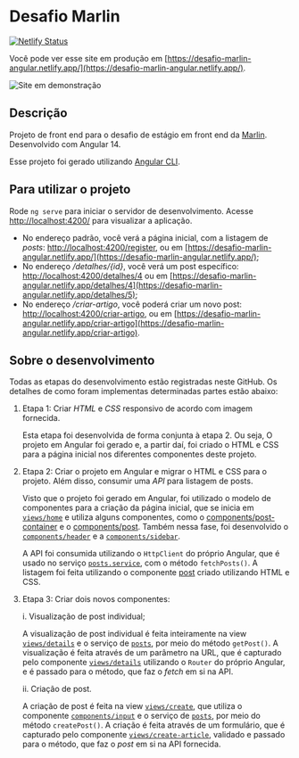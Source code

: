 # Desafio Marlin

[![Netlify Status](https://api.netlify.com/api/v1/badges/591ba8dc-27f7-440d-93f4-200e3e1dc5db/deploy-status)](https://app.netlify.com/sites/desafio-marlin-angular/deploys)

Você pode ver esse site em produção em [https://desafio-marlin-angular.netlify.app/](https://desafio-marlin-angular.netlify.app/).

![Site em demonstração](/src/assets/images/gif-demonstracao.gif)

## Descrição

Projeto de front end para o desafio de estágio em front end da [Marlin](https://www.marlin.com.br/). Desenvolvido com Angular 14.

Esse projeto foi gerado utilizando [Angular CLI](https://github.com/angular/angular-cli).

## Para utilizar o projeto

Rode `ng serve` para iniciar o servidor de desenvolvimento. Acesse [http://localhost:4200/](http://localhost:4200/) para visualizar a aplicação.

- No endereço padrão, você verá a página inicial, com a listagem de *posts*: [http://localhost:4200/register](http://localhost:4200/), ou em [https://desafio-marlin-angular.netlify.app/](https://desafio-marlin-angular.netlify.app/);
- No endereço */detalhes/{id}*, você verá um post específico: [http://localhost:4200/detalhes/4](http://localhost:4200/detalhes/5) ou em [https://desafio-marlin-angular.netlify.app/detalhes/4](https://desafio-marlin-angular.netlify.app/detalhes/5);
- No endereço */criar-artigo*, você poderá criar um novo post: [http://localhost:4200/criar-artigo](http://localhost:4200/criar-artigo), ou em [https://desafio-marlin-angular.netlify.app/criar-artigo](https://desafio-marlin-angular.netlify.app/criar-artigo).

## Sobre o desenvolvimento

Todas as etapas do desenvolvimento estão registradas neste GitHub. Os detalhes de como foram implementas determinadas partes estão abaixo:

1. Etapa 1: Criar *HTML* e *CSS* responsivo de acordo com imagem fornecida.

    Esta etapa foi desenvolvida de forma conjunta à etapa 2. Ou seja, O projeto em Angular foi gerado e, a partir daí, foi criado o HTML e CSS para a página inicial nos diferentes componentes deste projeto.

2. Etapa 2: Criar o projeto em Angular e migrar o HTML e CSS para o projeto. Além disso, consumir uma *API* para listagem de posts.

    Visto que o projeto foi gerado em Angular, foi utilizado o modelo de componentes para a criação da página inicial, que se inicia em [`views/home`](/src/app/views/home/) e utiliza alguns componentes, como o [components/post-container](/src/app/components/post-container/) e o [components/post](/src/app/components/post/). Também nessa fase, foi desenvolvido o [`components/header`](/src/app/components/header/) e a [`components/sidebar`](/src/app/components/sidebar/).

    A API foi consumida utilizando o `HttpClient` do próprio Angular, que é usado no serviço [`posts.service`](/src/app/services/posts.service.ts), com o método `fetchPosts()`. A listagem foi feita utilizando o componente [post](/src/app/components/post/) criado utilizando HTML e CSS.

3. Etapa 3: Criar dois novos componentes:

   i. Visualização de post individual;

      A visualização de post individual é feita inteiramente na view [`views/details`](/src/app/views/details/) e o serviço de [`posts`](/src/app/services/posts.service.ts), por meio do método `getPost()`. A visualização é feita através de um parâmetro na URL, que é capturado pelo componente [`views/details`](/src/app/views/details/) utilizando o `Router` do próprio Angular, e é passado para o método, que faz o *fetch* em si na API.

   ii. Criação de post.

      A criação de post é feita na view [`views/create`](/src/app/views/create-article/), que utiliza o componente [`components/input`](/src/app/components/input/) e o serviço de [`posts`](/src/app/services/posts.service.ts), por meio do método `createPost()`. A criação é feita através de um formulário, que é capturado pelo componente [`views/create-article`](/src/app/views/create-article/), validado e passado para o método, que faz o *post* em si na API fornecida.
